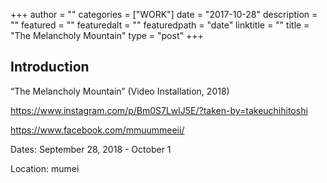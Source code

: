 +++
author = ""
categories = ["WORK"]
date = "2017-10-28"
description = ""
featured = ""
featuredalt = ""
featuredpath = "date"
linktitle = ""
title = "The Melancholy Mountain"
type = "post"
+++

## Introduction

“The Melancholy Mountain” (Video Installation, 2018)

https://www.instagram.com/p/Bm0S7LwlJ5E/?taken-by=takeuchihitoshi

https://www.facebook.com/mmuummeeii/

Dates: September 28, 2018 - October 1

Location: mumei
